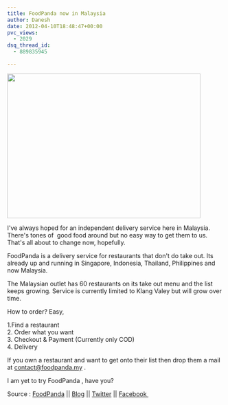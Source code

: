 ```yaml
---
title: FoodPanda now in Malaysia
author: Danesh
date: 2012-04-10T18:48:47+00:00
pvc_views:
  - 2029
dsq_thread_id:
  - 889835945

---
```

[<img loading="lazy" class="alignnone size-medium wp-image-2432" title="The-Food-panda-540x405" src="/wp-content/uploads/2012/04/The-Food-panda-540x405-450x337.png" alt="" width="450" height="337" srcset="/wp-content/uploads/2012/04/The-Food-panda-540x405-450x337.png 450w, /wp-content/uploads/2012/04/The-Food-panda-540x405.png 540w" sizes="(max-width: 450px) 100vw, 450px" />][1]

I've always hoped for an independent delivery service here in Malaysia. There's tones of  good food around but no easy way to get them to us. That's all about to change now, hopefully.

FoodPanda is a delivery service for restaurants that don't do take out. Its already up and running in Singapore, Indonesia, Thailand, Philippines and now Malaysia.

The Malaysian outlet has 60 restaurants on its take out menu and the list keeps growing. Service is currently limited to Klang Valey but will grow over time.

How to order? Easy,

1.Find a restaurant  
2. Order what you want  
3. Checkout & Payment (Currently only COD)  
4. Delivery

If you own a restaurant and want to get onto their list then drop them a mail at [contact@foodpanda.my][2] .

I am yet to try FoodPanda , have you?

Source : [FoodPanda][3] || [Blog][4] || [Twitter][5] || [Facebook ][6]

 

 [1]: /wp-content/uploads/2012/04/The-Food-panda-540x405.png
 [2]: mailto:
 [3]: http://www.foodpanda.my
 [4]: http://blog.foodpanda.com/
 [5]: https://twitter.com/#!/foodpanda_my
 [6]: https://www.facebook.com/foodpanda.my